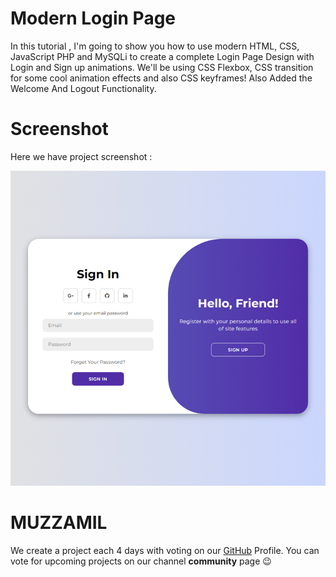# Modern Login Page
In this tutorial , I'm going to show you how to use modern HTML, CSS, JavaScript PHP and MySQLi to create a complete Login Page Design with Login and Sign up animations. We'll be using CSS Flexbox, CSS  transition for some cool animation effects and also CSS keyframes!
Also Added the Welcome And Logout Functionality.

# Screenshot
Here we have project screenshot :

![screenshot](screenshot.jpg)

# MUZZAMIL

We create a project each 4 days with voting on our <a href="https://github.com/muzzamil7770" target="_blank">GitHub</a> Profile.
You can vote for upcoming projects on our channel **community** page :wink:
